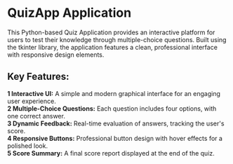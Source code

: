 # QuizApp Application
<p>This Python-based Quiz Application provides an interactive platform for users to test their knowledge through multiple-choice questions. Built using the tkinter library, the application features a clean, professional interface with responsive design elements.</p>

<h2>Key Features:</h2>
<b>1 Interactive UI:</b> A simple and modern graphical interface for an engaging user experience.<br>
<b>2 Multiple-Choice Questions:</b> Each question includes four options, with one correct answer.<br>
<b>3 Dynamic Feedback:</b> Real-time evaluation of answers, tracking the user's score.<br>
<b>4 Responsive Buttons:</b> Professional button design with hover effects for a polished look.<br>
<b>5 Score Summary:</b> A final score report displayed at the end of the quiz.<br>

